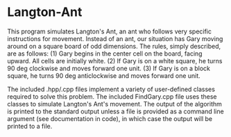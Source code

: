 # Langton-Ant
This program simulates Langton's Ant, an ant who follows very specific instructions for movement.
	Instead of an ant, our situation has Gary moving around on a square board of odd dimensions.
	The rules, simply described, are as follows:
	(1) Gary begins in the center cell on the board, facing upward. All cells are initially white.
	(2) If Gary is on a white square, he turns 90 deg clockwise and moves forward one unit.
	(3) If Gary is on a block square, he turns 90 deg anticlockwise and moves forward one unit.
 
The included .hpp/.cpp files implement a variety of user-defined classes required to solve this problem.
The included FindGary.cpp file uses these classes to simulate Langton's Ant's movement.
The output of the algorithm is printed to the standard output unless a file is provided as a command
line argument (see documentation in code), in which case the output will be printed to a file.
